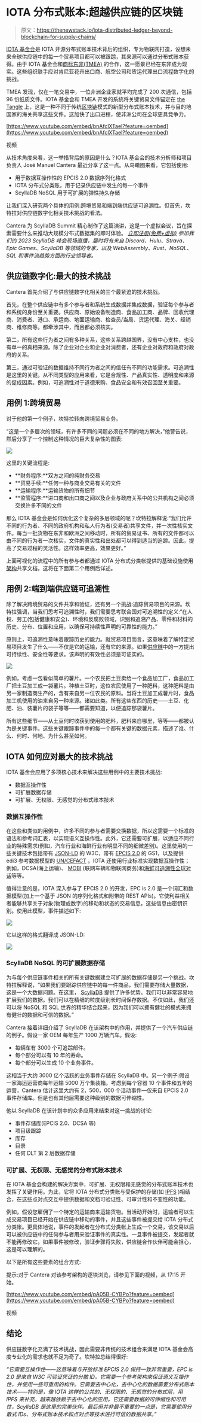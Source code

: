 # IOTA 分布式账本:超越供应链的区块链

> 原文：<https://thenewstack.io/iota-distributed-ledger-beyond-blockchain-for-supply-chains/>

[IOTA 基金会](https://www.iota.org/)是 IOTA 开源分布式账本技术背后的组织，专为物联网打造，设想未来全球供应链中的每一个贸易项目都可以被跟踪，其来源可以通过分布式账本获得。由于 IOTA 基金会和[商标东非(TMEA)](https://www.trademarkea.com/) 的合作，这一愿景已经在东非成为现实。这些组织联手应对肯尼亚花卉出口商、航空公司和货运代理出口流程数字化的挑战。

TMEA 发现，仅在一笔交易中，一位非洲企业家就平均完成了 200 次通信，包括 96 份纸质文件。IOTA 基金会和 TMEA 开发的系统将关键贸易文件锚定在 [the Tangle](https://wiki.iota.org/learn/about-iota/tangle) 上，这是一种不同于传统[区块链](https://thenewstack.io/are-blockchains-databases/)模式的新型分布式账本技术，并与目的地国家的海关共享这些文件。这加快了出口进程，使非洲公司在全球更具竞争力。

[https://www.youtube.com/embed/bnAfclXTaeI?feature=oembed](https://www.youtube.com/embed/bnAfclXTaeI?feature=oembed)

视频

从技术角度来看，这一举措背后的原因是什么？IOTA 基金会的技术分析师和项目负责人 José Manuel Cantera 最近分享了这一点。从鸟瞰图来看，它包括使用:

*   用于数据互操作性的 EPCIS 2.0 数据序列化格式
*   IOTA 分布式分类账，用于记录供应链中发生的每一个事件
*   ScyllaDB NoSQL 用于可扩展的弹性持久存储

让我们深入研究两个具体的用例:跨境贸易和端到端供应链可追溯性。但首先，坎特拉对供应链数字化相关技术挑战的看法。

Cantera 为 ScyllaDB Summit 精心制作了这篇演讲，这是一个虚拟会议，旨在探索需要什么来推动大规模分布式数据集的即时体验。 [*立即注册(免费+虚拟)*](https://www.scylladb.com/scylladb-summit-2023/?latest_sfdc_campaign=7016O000001G3LO&campaign_status=&utm_campaign=smo%20new%20stack%202023-02-15%20scylla%20summit&utm_medium=social%20media%20-%20organic&utm_source=the%20new%20stack&lead_source_type=the%20new%20stack) *参加我们的 2023 ScyllaDB 峰会现场直播，届时将有来自 Discord、Hulu、Strava、Epic Games、ScyllaDB 等领域的专家，以及 WebAssembly、Rust、NoSQL、SQL 和事件流趋势方面的行业领导者。*

## 供应链数字化:最大的技术挑战

Cantera 首先介绍了与供应链数字化相关的三个最紧迫的技术挑战。

首先，在整个供应链中有多个参与者和系统生成数据并集成数据，验证每个参与者和系统的身份至关重要。供应商、原始设备制造商、食品加工商、品牌、回收代理商、消费者、港口、承运商、地面运输商、检查员/当局、货运代理、海关、经销商、维修商等。都牵涉其中，而且都必须核实。

第二，所有这些行为者之间有多种关系，这些关系跨越国界，没有中心支柱，也没有单一的真相来源。除了企业对企业和企业对消费者，还有企业对政府和政府对政府的关系。

第三，通过可验证的数据维持不同行为者之间的信任有不同的功能需求。可追溯性是这里的关键。从不同类型的应用来看，它是合规性、产品真实性、透明度和来源的促成因素。例如，可追溯性对于道德采购、食品安全和有效召回至关重要。

## 用例 1:跨境贸易

对于他的第一个例子，坎特拉转向跨境贸易业务。

“这是一个多层次的领域，有许多不同的问题必须在不同的地方解决，”他警告说，然后分享了一个控制这种情况的巨大复杂性的图表:

[![](img/83259e520ba0daa0a36d9347d9631320.png)](https://cdn.thenewstack.io/media/2023/01/de1f6dee-image5.png)

这里的关键流程是:

*   **财务程序:**双方之间的纯财务交易
*   **贸易手续:**任何一种与商业交易有关的文件
*   **运输程序:**运输货物的所有细节
*   **监管程序:**进口商和出口商之间以及企业与政府关系中的公共机构之间必须交换许多不同的文件

那么 IOTA 基金会是如何优化这个复杂的多层领域的呢？坎特拉解释说:“我们允许不同的行为者、不同的政府机构和私人行为者(交易者)共享文件，并一次性核实文件。每当一批货物在东非和欧洲之间移动时，所有的贸易证书、所有的文件都可以由不同的行为者一次核实，文件的真实性和出处都可以得到适当的追踪。因此，提高了交易过程的灵活性。这样效率更高，效果更好。”

上面可视化的流程中的所有参与者都通过 IOTA 分布式分类帐提供的基础设施使用[架构](https://thenewstack.io/will-blockchain-change-way-businesses-operate/)共享文档，这将在下面第二个用例后详述。

## 用例 2:端到端供应链可追溯性

除了解决跨境贸易的文件共享和验证，还有另一个挑战:追踪贸易项目的来源。坎特拉强调，当我们思考可追溯性时，我们需要思考联合国对可追溯性的定义:“在人权、劳工(包括健康和安全)、环境和反腐败领域，识别和追溯产品、零件和材料的历史、分布、位置和应用，以确保可持续性声明的可靠性的能力。”

原则上，可追溯性意味着跟踪历史的能力。就贸易项目而言，这意味着了解特定贸易项目发生了什么——不仅是它的运输，还有它的来源。如果[供应链](https://thenewstack.io/nsa-software-supply-chain-guidance/)中的一方提出可持续性、安全性等要求。该声明的有效性必须是可证实的。

[![](img/58d2c05f5dafa84e9ae2b5b03be10960.png)](https://cdn.thenewstack.io/media/2023/01/b8c7b90c-image3.png)

例如，考虑一包看似简单的薯片。一个农民把土豆卖给一个食品加工厂，食品加工厂把土豆加工成一袋薯片。种植土豆时，这位农民使用了一种肥料，这种肥料是由另一家制造商生产的，含有来自另一位农民的原料。当将土豆加工成薯片时，食品加工机使用的油来自另一种来源。诸如此类。所有这些东西的历史——土豆、化肥、油、装薯片的袋子等等——都需要知道，以便追踪那袋薯片。

所有这些细节——从土豆何时收获到使用的肥料，肥料来自哪里，等等——都被认为是关键事件。这些关键跟踪事件中的每一个都有关键的数据元素，描述了谁、什么、何时、何地、为什么甚至如何。

## IOTA 如何应对最大的技术挑战

IOTA 基金会应用了多项核心技术来解决这些用例中的主要技术挑战:

*   数据互操作性
*   可扩展数据存储
*   可扩展、无权限、无感觉的分布式账本技术

### 数据互操作性

在这些和类似的用例中，许多不同的参与者需要交换数据，所以这需要一个标准的语法和参考词汇表，以实现语义互操作性。此外，它还需要可扩展，以适应不同行业的特殊需求(例如，汽车行业和海鲜行业有明显不同的细微差别)。这里使用的一些关键技术包括带有 [JSON-LD](https://json-ld.org/) 的 W3C，带有 [EPCIS 2.0](https://blog.iota.org/epcis-2-0-a-global-standard-to-build-trusted-and-decentralized-supply-chains-with-iota/) 的 GS1，以及提供 edi3 参考数据模型的 [UN/CEFACT](https://unece.org/trade/uncefact) 。IOTA 还使用行业标准实现数据互操作性；例如，DCSA(海上运输)、 [MOBI](https://dlt.mobi/standards/) (联网车辆和物联网商务)和[海鲜可追溯性全球对话](https://traceability-dialogue.org/)等等。

值得注意的是，IOTA 深入参与了 EPCIS 2.0 的开发，EPC is 2.0 是一个词汇和数据模型(加上一个基于 JSON 的序列化格式和附带的 REST APIs)。它使利益相关者能够共享关于对象(物理或数字)的移动和状态的交易信息，这些信息由密钥识别。使用此模型，事件描述如下:

[![](img/2d2c801311fab6a31c724d6d726c4f8c.png)](https://cdn.thenewstack.io/media/2023/01/ff595b92-image2.png)

它以这样的格式翻译成 JSON-LD:

[![](img/fda7005d0072901461de04aef75d430c.png)](https://cdn.thenewstack.io/media/2023/01/842b7e04-screen-shot-2023-01-25-at-1.05.12-pm.png)

### ScyllaDB NoSQL 的可扩展数据存储

为与每个供应链事件相关的所有关键数据建立可扩展的数据存储是另一个挑战。坎特拉解释说，“如果我们要跟踪供应链中的每一件商品，我们需要存储大量数据，这是一个大数据问题。在这里， [ScyllaDB](https://www.scylladb.com/?utm_content=inline-mention) 提供了许多优势。我们可以非常容易地扩展我们的数据。我们可以在精细的粒度级别长时间保存数据。不仅如此，我们还可以将 NoSQL 和 SQL 世界的精华结合起来，因为我们可以拥有健壮的模式来拥有健壮的数据和可信的数据。”

Cantera 接着详细介绍了 ScyllaDB 在该架构中的作用，并提供了一个汽车供应链的例子。假设一家 OEM 每年生产 1000 万辆汽车。假设:

*   每辆车有 3000 个可追踪部件。
*   每个部分可以有 10 年的寿命。
*   每个部分可以生成 10 个业务事件。

这相当于大约 3000 亿个活跃的业务事件存储在 ScyllaDB 中。另一个例子:假设一家海运运营商每年运输 5000 万个集装箱。考虑到每个容器 10 个事件和五年的运营，Cantera 估计这里大约有 2，500，000 个活动事件—仅来自 EPCIS 2.0 事件存储库。但是也有其他层需要这种级别的数据可伸缩性。

他以 ScyllaDB 在该计划中的众多应用来结束对这一挑战的讨论:

*   事件存储库(EPCIS 2.0、DCSA 等)
*   项目级跟踪
*   库存
*   目录
*   任何 DLT 第 2 层数据存储

### 可扩展、无权限、无感觉的分布式账本技术

在 IOTA 基金会构建的解决方案中，可扩展、无权限和无感觉的分布式账本技术也发挥了关键作用。为此，它将 IOTA 分布式分类账与受保护的存储(如 [IPFS](https://ipfs.tech/) )相结合，在这些点对点交互中提供数据和文档可验证性、可审计性和不变性的功能。

例如，假设您雇佣了一个特定的运输商来运输货物。当活动开始时，运输者可以生成交易项目已经开始在供应链中移动的事件，并且这些事件被提交给 IOTA 分布式分类帐。更具体地说，事件的发起者在分布式分类帐上生成一个交易，该交易以后可以被供应链中的任何参与者用来验证事件的真实性。一旦事件被提交，发起者就不能再修改它。如果事件被修改，验证步骤将失败，供应链合作伙伴可能会担心，这是可以理解的。

以下是所有这些要素的组合方式:

提示:对于 Cantera 对该参考架构的逐块浏览，请参见下面的视频，从 17:15 开始。

[https://www.youtube.com/embed/pA05B-CYBPo?feature=oembed](https://www.youtube.com/embed/pA05B-CYBPo?feature=oembed)

视频

## 结论

供应链数字化充满了技术挑战，因此需要非传统的技术组合来满足 IOTA 基金会高度专业化的需求也就不足为奇了。坎特拉总结得很好:

*“它需要互操作性——这意味着与开放标准 EPCIS 2.0 保持一致非常重要，EPC is 2.0 是来自 W3C 可验证凭证的分散 ID。它需要一个参考架构来保证语义互操作性，并使用一些可重用的构件。它需要去中心化，去中心化的数据需要分布式账本技术——特别是，像 IOTA 这样的公共的、无权限的、无感觉的分布式层，用 IPFS 来补充，越来越依赖于去中心化的应用。它还需要数据的可伸缩性和可用性，ScyllaDB 是这里的完美伙伴。最后但并非最不重要的一点是，它需要使用分散式 IDs、分布式账本技术和点对点等技术进行可信的数据共享。”*

<svg xmlns:xlink="http://www.w3.org/1999/xlink" viewBox="0 0 68 31" version="1.1"><title>Group</title> <desc>Created with Sketch.</desc></svg>